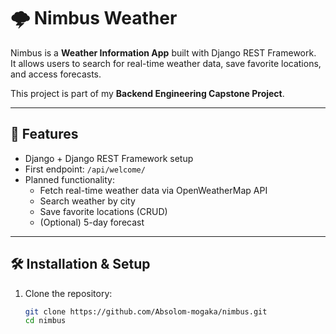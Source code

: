 # 🌩️ Nimbus Weather 

Nimbus is a **Weather Information App** built with Django REST Framework.  
It allows users to search for real-time weather data, save favorite locations, and access forecasts.  

This project is part of my **Backend Engineering Capstone Project**.

---

## 🚀 Features
- Django + Django REST Framework setup
- First endpoint: `/api/welcome/`
- Planned functionality:
  - Fetch real-time weather data via OpenWeatherMap API
  - Search weather by city
  - Save favorite locations (CRUD)
  - (Optional) 5-day forecast

---

## 🛠️ Installation & Setup

1. Clone the repository:
   ```bash
   git clone https://github.com/Absolom-mogaka/nimbus.git
   cd nimbus
